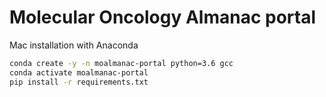 # Molecular Oncology Almanac portal

Mac installation with Anaconda
```bash
conda create -y -n moalmanac-portal python=3.6 gcc
conda activate moalmanac-portal
pip install -r requirements.txt
```